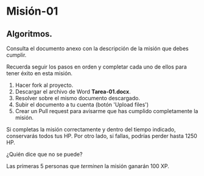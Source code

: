 # Misión-01

## Algoritmos.

Consulta el documento anexo con la descripción de la misión que debes cumplir.

Recuerda seguir los pasos en orden y completar cada uno de ellos para tener éxito en esta misión.
1. Hacer fork al proyecto.
2. Descargar el archivo de Word **Tarea-01.docx**.
3. Resolver sobre el mismo documento descargado.
4. Subir el documento a tu cuenta (botón 'Upload files')
5. Crear un Pull request para avisarme que has cumplido completamente la misión.

Si completas la misión correctamente y dentro del tiempo indicado, conservarás todos tus HP. Por otro lado, si fallas, podrías perder hasta 1250 HP.

¿Quién dice que no se puede?

Las primeras 5 personas que *terminen* la misión ganarán 100 XP.
